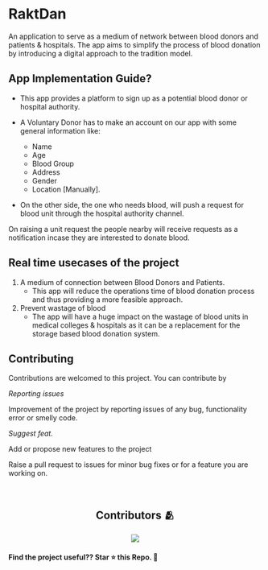 # RaktDan
An application to serve as a medium of network between blood donors and patients & hospitals. The app aims to simplify the process of blood donation by introducing a digital approach to the tradition model.

## App Implementation Guide?
 * This app provides a platform to sign up as a potential blood donor or hospital authority.
 * A Voluntary Donor has to make an account on our app with some general information like:
    - Name
    - Age
    - Blood Group
    - Address
    - Gender
    - Location [Manually].


 * On the other side, the one who needs blood, will push a request for blood unit through the hospital authority channel.

On raising a unit request the people nearby will receive requests as a notification incase they are interested to donate blood.


## Real time usecases of the project

1) A medium of connection between Blood Donors and Patients.
   - This app will reduce the operations time of blood donation process and thus providing a more feasible approach.
2) Prevent wastage of blood
   - The app will have a huge impact on the wastage of blood units in medical colleges & hospitals as it can be a replacement for the storage based blood donation system.


## Contributing

Contributions are welcomed to this project. You can contribute by

*Reporting issues*

Improvement of the project by reporting issues of any bug, functionality error or smelly code.

*Suggest feat.*

Add or propose new features to the project

Raise a pull request to issues for minor bug fixes or for a feature you are working on.


<br>

<h2 align="center"><b>Contributors 🫂</b></h2>

<p align="center">
<a href="https://github.com/Jyo561Python/RaktDan/graphs/contributors">
  <img src="https://contrib.rocks/image?repo=Jyo561Python/RaktDan" />
</a>

<br>

#### Find the project useful?? Star ⭐ this Repo. 🤩
